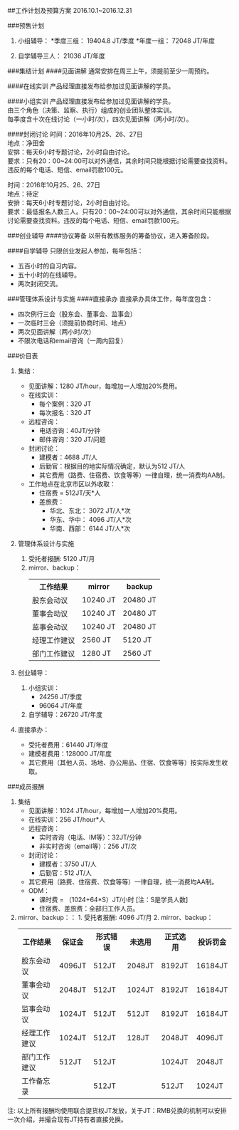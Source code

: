 ##工作计划及预算方案
2016.10.1~2016.12.31

###预售计划
1. 小组辅导：
	*季度三组： 19404.8 JT/季度
	*年度一组： 72048 JT/年度

2. 自学辅导三人： 21036 JT/年度

###集结计划
####见面讲解
通常安排在周三上午，须提前至少一周预约。

####在线实训
产品经理直接发布给参加过见面讲解的学员。

####小组实训
产品经理直接发布给参加过见面讲解的学员。  
由三个角色（决策、监察、执行）组成的创业团队整体实训。    
每季度含十次在线讨论（一小时/次），四次见面讲解（两小时/次）。  

####封闭讨论
时间：2016年10月25、26、27日  
地点：净田舍  
安排：每天6小时专题讨论，2小时自由讨论。  
要求：只有20：00~24:00可以对外通信，其余时间只能根据讨论需要查找资料。违反的每个电话、短信、email罚款100元。  

时间：2016年10月25、26、27日  
地点：待定  
安排：每天6小时专题讨论，2小时自由讨论。  
要求：最低报名人数三人。只有20：00~24:00可以对外通信，其余时间只能根据讨论需要查找资料。违反的每个电话、短信、email罚款100元。  

###创业辅导
####协议筹备
以带有教练服务的筹备协议，进入筹备阶段。

####自学辅导
只限创业发起人参加，每年包括：    
* 五百小时的自习内容。
* 五十小时的在线辅导。
* 两次封闭交流。

###管理体系设计与实施
####直接承办
直接承办具体工作，每年度包含：
* 四次例行三会（股东会、董事会、监事会）
* 一次临时三会（须提前协商时间、地点）
* 两次见面讲解（两小时/次）
* 不限次电话和email咨询（一周内回复）

###价目表
1. 集结：
	* 见面讲解：1280 JT/hour，每增加一人增加20%费用。
	* 在线实训：
		* 每个案例：320 JT
		* 每次报名：320 JT
	* 远程咨询：
		* 电话咨询：40JT/分钟
   		* 邮件咨询：320 JT/问题
	* 封闭讨论：
		* 建模者：4688 JT/人
		* 后勤官：根据目的地实际情况确定，默认为512 JT/人
		* 其它费用（路费、住宿费、饮食等等）一律自理，统一消费均AA制。
	* 工作地点在北京市区以外收取：
		* 住宿费 = 512JT/天*人 
		* 差旅费：
			* 华北、东北：	 3072 JT/人*次
			* 华东、华中： 	 4096 JT/人*次
			* 华南、西部：	 6144 JT/人*次

2. 管理体系设计与实施
	1. 受托者报酬: 5120 JT/月
	2. mirror、backup：
		<table>
		<tr><th>工作结果</th><th>mirror</th><th>backup</th></tr>
		<tr><td>股东会动议</td><td>10240 JT</td><td>20480 JT</td></tr>
		<tr><td>董事会动议</td><td>10240 JT</td><td>20480 JT</td></tr>
		<tr><td>监事会动议</td><td>10240 JT</td><td>20480 JT</td></tr>
		<tr><td>经理工作建议</td><td>2560 JT</td><td>5120 JT</td></tr>
		<tr><td>部门工作建议</td><td>1280 JT</td><td>2560 JT</td></tr>
		</table>

3. 创业辅导：
 	1. 小组实训：
		* 24256 JT/季度
		* 96064 JT/年度
	2. 自学辅导：26720 JT/年度
	
4. 直接承办：
	* 受托者费用：61440 JT/年度 
	* 建模者费用：128000 JT/年度
	* 其它费用（其他人员、场地、办公用品、住宿、饮食等等）按实际发生收取。
	

###成员报酬
1. 集结
	* 见面讲解：1024 JT/hour，每增加一人增加20%费用。
	* 在线实训：256 JT/hour*人
	* 远程咨询：
		* 实时咨询（电话、IM等）：32JT/分钟
   		* 非实时咨询（email等）：256 JT/次
	* 封闭讨论：
		* 建模者：3750 JT/人
		* 后勤官：512 JT/人
	* 其它费用（路费、住宿费、饮食等等）一律自理，统一消费均AA制。
	* ODM：
		* 课时费 = （1024+64\*S）JT/小时 [注：S是学员人数]
		* 住宿费、差旅费：全部归工作人员。
2. mirror、backup：：
		1. 受托者报酬: 4096 JT/月
		2. mirror、backup：
		<table>
		<tr><th>工作结果</th><th>保证金</th><th>形式错误</th><th>未选用</th><th>正式选用</th><th>投诉罚金</th></tr>
		<tr><td>股东会动议</td><td>4096JT</td><td>512JT</td><td>2048JT</td><td>8192JT</td><td>16184JT</td></tr>
		<tr><td>董事会动议</td><td>2048JT</td><td>512JT</td><td>1024JT</td><td>8192JT</td><td>16184JT</td></tr>
		<tr><td>监事会动议</td><td>1024JT</td><td>512JT</td><td>512JT</td><td>8192JT</td><td>16184JT</td></tr>
		<tr><td>经理工作建议</td><td>1024JT</td><td>512JT</td><td>128JT</td><td>2048JT</td><td>4096JT</td></tr>
		<tr><td>部门工作建议</td><td>512JT</td><td>512JT</td><td></td><td>1024JT</td><td>2048JT</td></tr>
		<tr><td>工作备忘录</td><td></td><td>512JT</td><td></td><td>512JT</td><td>1024JT</td></tr>
		</table>

注: 以上所有报酬均使用联合提货权JT发放，关于JT：RMB兑换的机制可以安排一次介绍，并撮合现有JT持有者直接兑换。

